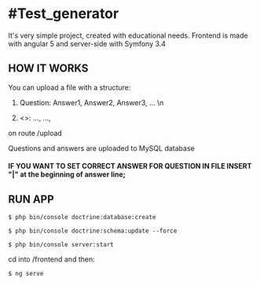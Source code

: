 #Test_generator
======

It's very simple project, created with educational needs.
Frontend is made with angular 5 and server-side with Symfony 3.4


## HOW IT WORKS

You can upload a file with a structure:

1. Question: 
Answer1, 
Answer2,
Answer3,
...
\n

2. <>:
...,
...,

on route /upload

Questions and answers are uploaded to MySQL database

#### IF YOU WANT TO SET CORRECT ANSWER FOR QUESTION IN FILE INSERT "|" at the beginning of answer line;

## RUN APP

```
$ php bin/console doctrine:database:create
```

```
$ php bin/console doctrine:schema:update --force
```

```
$ php bin/console server:start
```

cd into /frontend and then: 

```
$ ng serve
